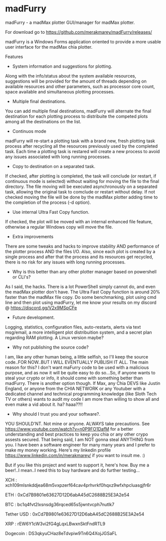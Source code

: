 # madFurry
madFurry - a madMax plotter GUI/manager for madMax plotter.

For download go to https://github.com/merakmarey/madFurry/releases/

madFurry is a Windows Forms application oriented to provide a more usable user interface for the madMax chia plotter.

Features

- System information and suggestions for plotting.

Along with the info/status about the system available resources, suggestions will be provided for the amount of threads depending on available resources and other parameters, such as processor core count, space available and simultaneous plotting processes.

- Multiple final destinations.

You can add multiple final destinations, madFurry will alternate the final destination for each plotting process to distribuite the competed plots among all the destinations on the list.

- Continuos mode

madFurry will re-start a plotting task with a brand new, fresh plotting task process after recycling all the resources previously used by the completed task. Each time a plotting task is restared will create a new process to avoid any issues associated with long running processes.

- Copy to destination on a separated task.

If checked, after plotting is completed, the task will conclude (or restart, if continuous mode is selected) without waiting for moving the file to the final directory. The file moving will be executed asynchronously on a separated task, allowing the original task to comclude or restart without delay. If not checked moving the file will be done by the madMax plotter adding time to the completion of the process (-d option). 

- Use internal Ultra Fast Copy function.

If checked, the plot will be moved with an internal enhanced file feature, otherwise a regular Windows copy will move the file.

- Extra improvements

There are some tweaks and hacks to improve stability AND performance of the plotter process AND the files I/O. Also, since each plot is created by a single process and after that the process and its resources get recycled, there is no risk for any issues with long running processes.

- Why is this better than any other plotter manager based on powershell or CLI's?

As I said, the hacks. There is a lot PowerShell simply cannot do, and even the madMax plotter don't have. The Ultra Fast Copy function is around 20% faster than the madMax file copy. Do some benchmarking, plot using cmd line and then plot using madFurry, let me know your results on my discord @ https://discord.gg/V2x9MSpCFe

- Future development.

Logging, statistics, configuration files, auto-restarts, alerts via text msg/email, a more intelligent plot distribuition system, and a secret plan regarding RAM plotting. A Linux version maybe?

- Why not publishing the source code?

I am, like any other human being, a little selfish, so I'll keep the source code..FOR NOW..BUT I WILL EVENTUALLY PUBLISH IT ALL.  The main reason for this? I don't want maFurry code to be used with a malicious purpose, and as now it will be quite easy to do so...So, if anyone wants to steal your crypto or info, it should come with something better than madFurry. There is another option though. If Max, any Chia DEVS like Justin England, or anyone from the CHIA NETWORK or any Youtuber with a dedicated channel and technical programming knowledge (like  Sloth Tech TV or others) wants to audit my code I am more than willing to show all and even make a vid about it. ha? haaa??!!  

- Why should I trust you and your software?.

YOU SHOULD'NT. Not mine or anyone. ALWAYS take precautions. See https://www.youtube.com/watch?v=n0P9FO1DafM for a better understanding and best practices to keep you chia or any other crypo assests secured. That being said, I am NOT gonna steal ANYTHING from you. I have been a software engineer for many many years and I prefer to make my money working.
Here's my linkedin profile https://www.linkedin.com/in/merakmarey/ if you want to insult me. :)

But if you like this project and want to support it, here's how. Buy me a beer!..I mean..I need this to buy hardware and do further testing...

XCH : xch109mlsnkddjea68m5vxpzerf64cav4prhvrkf0hqxz9wfxhpcluasgjfr6r

ETH : 0xCd7B9801e63627D12D6abA45dC2688B25E3A2e54

BTC : bc1q4fvt2lxsnsdg36rqced65s5jwntvcph7nutlk7

Tether USD : 0xCd7B9801e63627D12D6abA45dC2688B25E3A2e54

XRP : rEW6Y1cW3vi2fG4gLqxLBwxnSktFndRTL9

Dogecoin : DS3qkyuCHaz8eTdvpiw9Tn6Q4XojJGSaFL




